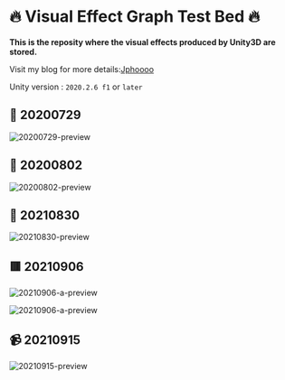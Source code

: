 # 🔥 Visual Effect Graph Test Bed 🔥

<b>This is the reposity where the visual effects produced by Unity3D are stored.</b>

Visit my blog for more details:[Jphoooo](https://jphoooo.com/posts/unity-vfx.html)

Unity version : `2020.2.6 f1` or `later`



## 🦁 20200729

![20200729-preview](https://github.com/JpHoooo/unity-vfx-testbed/blob/master/Recordings/20200729-preview.gif)



## 🔫 20200802

![20200802-preview](https://github.com/JpHoooo/unity-vfx-testbed/blob/master/Recordings/20200802-preview.gif)


## 💙 20210830

![20210830-preview](https://github.com/JpHoooo/unity-vfx-testbed/blob/master/Recordings/20210830-preview.gif)

## 🟥 20210906

![20210906-a-preview](https://github.com/JpHoooo/unity-vfx-testbed/blob/master/Recordings/20210906-a-preview.gif)

![20210906-a-preview](https://github.com/JpHoooo/unity-vfx-testbed/blob/master/Recordings/20210906-b-preview.gif)

## 📹 20210915

![20210915-preview](https://github.com/JpHoooo/unity-vfx-testbed/blob/master/Recordings/20210915-preview.gif)
 

